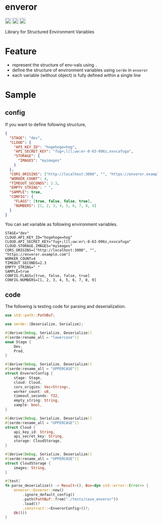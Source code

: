 # enveror

[<img alt="github" src="https://img.shields.io/badge/github-ysuzuki19/enveror-8da0cb?style=for-the-badge&labelColor=555555&logo=github" height="20">](https://github.com/ysuzuki19/enveror-rs)
[<img alt="crates.io" src="https://img.shields.io/crates/v/enveror.svg?style=for-the-badge&color=fc8d62&logo=rust" height="20">](https://crates.io/crates/enveror)
[<img alt="docs.rs" src="https://img.shields.io/badge/docs.rs-enveror-66c2a5?style=for-the-badge&labelColor=555555&logo=docs.rs" height="20">](https://docs.rs/enveror)

Library for Structured Environment Variables

# Feature

- represent the structure of env-vals using `.`
- define the structure of environment variables using `serde` in `enveror`
- each variable (without object) is fully defined within a single line

# Sample

## config

If you want to define following structure,

```json
{
  "STAGE": "dev",
  "CLOUD": {
    "API_KEY_ID": "hogehoge=hog",
    "API_SECRET_KEY": "fug+;l[l;uw:er-0-63-096z,nxvcafuga",
    "STORAGE": {
      "IMAGES": "myimages"
    }
  },
  "CORS_ORIGINS": ["http://localhost:3000", "", "https://enveror.example.com"],
  "WORKER_COUNT": 4,
  "TIMEOUT_SECONDS": 2.3,
  "EMPTY_STRING": " ",
  "SAMPLE": true,
  "CONFIG": {
    "FLAGS": [true, false, false, true],
    "NUMBERS": [1, 2, 3, 4, 5, 6, 7, 8, 9]
  }
}
```

You can set variable as following environment variables.

```env
STAGE="dev"
CLOUD.API_KEY_ID="hogehoge=hog"
CLOUD.API_SECRET_KEY="fug+;l[l;uw:er\-0-63-096z,nxvcafuga"
CLOUD.STORAGE.IMAGES="myimages"
CORS_ORIGINS=["http://localhost:3000", "", "https://enveror.example.com"]
WORKER_COUNT=4
TIMEOUT_SECONDS=2.3
EMPTY_STRING=" "
SAMPLE=true
CONFIG.FLAGS=[true, false, false, true]
CONFIG.NUMBERS=[1, 2, 3, 4, 5, 6, 7, 8, 9]
```

## code

The following is testing code for parsing and deserialization.

```rust
use std::path::PathBuf;

use serde::{Deserialize, Serialize};

#[derive(Debug, Serialize, Deserialize)]
#[serde(rename_all = "lowercase")]
enum Stage {
    Dev,
    Prod,
}

#[derive(Debug, Serialize, Deserialize)]
#[serde(rename_all = "UPPERCASE")]
struct EnverorConfig {
    stage: Stage,
    cloud: Cloud,
    cors_origins: Vec<String>,
    worker_count: u8,
    timeout_seconds: f32,
    empty_string: String,
    sample: bool,
}

#[derive(Debug, Serialize, Deserialize)]
#[serde(rename_all = "UPPERCASE")]
struct Cloud {
    api_key_id: String,
    api_secret_key: String,
    storage: CloudStorage,
}

#[derive(Debug, Serialize, Deserialize)]
#[serde(rename_all = "UPPERCASE")]
struct CloudStorage {
    images: String,
}

#[test]
fn parse_deserialize() -> Result<(), Box<dyn std::error::Error>> {
    enveror::Enveror::new()
        .ignore_default_config()
        .path(PathBuf::from("./tests/case_enveror"))
        .load()?
        .construct::<EnverorConfig>()?;
    Ok(())
}
```
